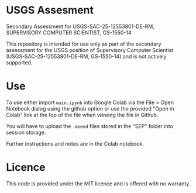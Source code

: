 # USGS Assesment
Secondary Assessment for USGS-SAC-25-12553801-DE-RM, SUPERVISORY COMPUTER SCIENTIST, GS-1550-14

This repository is intended for use only as part of the secondary assessment for the USGS position of Supervisory Computer Scientist (USGS-SAC-25-12553801-DE-RM, GS-1550-14) and is not actively supported.

# Use
To use either import `main.ipynb` into Google Colab via the File > Open Notebook dialog using the github option or use the provided "Open in Colab" link at the top of the file when viewing the file in Github.

You will have to upload the `.mseed` files stored in the "SEP" folder into session storage.

Further instructions and notes are in the Colab notebook.

# Licence
This code is provided under the MIT licence and is offered with no warranty.
